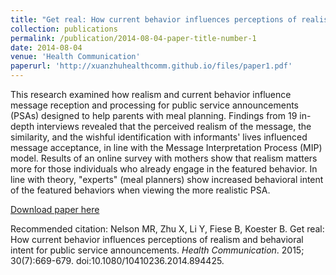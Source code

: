 ```yaml
---
title: "Get real: How current behavior influences perceptions of realism and behavioral intent for public service announcements"
collection: publications
permalink: /publication/2014-08-04-paper-title-number-1
date: 2014-08-04
venue: 'Health Communication'
paperurl: 'http://xuanzhuhealthcomm.github.io/files/paper1.pdf'
---
```

This research examined how realism and current behavior influence message reception and processing for public service announcements (PSAs) designed to help parents with meal planning. Findings from 19 in-depth interviews revealed that the perceived realism of the message, the similarity, and the wishful identification with informants' lives influenced message acceptance, in line with the Message Interpretation Process (MIP) model. Results of an online survey with mothers show that realism matters more for those individuals who already engage in the featured behavior. In line with theory, "experts" (meal planners) show increased behavioral intent of the featured behaviors when viewing the more realistic PSA.

[Download paper here](http://xuanzhuhealthcomm.github.io/files/paper1.pdf)

Recommended citation: Nelson MR, Zhu X, Li Y, Fiese B, Koester B. Get real: How current behavior influences perceptions of realism and behavioral intent for public service announcements. <i>Health Communication</i>. 2015; 30(7):669-679. doi:10.1080/10410236.2014.894425.
